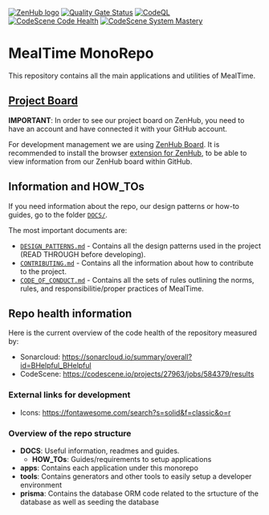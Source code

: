 <a href="https://app.zenhub.com/workspaces/mealtime-63451d87af35b0d2cfc42e0c/board"><img src="https://dxssrr2j0sq4w.cloudfront.net/3.2.0/img/external/zenhub-badge.png" alt="ZenHub logo"></a>
[![Quality Gate Status](https://sonarcloud.io/api/project_badges/measure?project=BHelpful_BHelpful&metric=alert_status)](https://sonarcloud.io/summary/new_code?id=BHelpful_BHelpful)
[![CodeQL](https://github.com/BHelpful/BHelpful/actions/workflows/codeql-analysis.yml/badge.svg)](https://github.com/BHelpful/BHelpful/actions/workflows/codeql-analysis.yml)
[![CodeScene Code Health](https://codescene.io/projects/27963/status-badges/code-health)](https://codescene.io/projects/27963)
[![CodeScene System Mastery](https://codescene.io/projects/27963/status-badges/system-mastery)](https://codescene.io/projects/27963)

# MealTime MonoRepo

This repository contains all the main applications and utilities of MealTime.

## [Project Board](https://app.zenhub.com/workspaces/mealtime-63451d87af35b0d2cfc42e0c/board)
**IMPORTANT**: In order to see our project board on ZenHub, you need to have an account and have connected it with your GitHub account.

For development management we are using [ZenHub Board](https://app.zenhub.com/workspaces/mealtime-63451d87af35b0d2cfc42e0c/board). It is recommended to install the browser [extension for ZenHub](https://chrome.google.com/webstore/detail/zenhub-for-github/ogcgkffhplmphkaahpmffcafajaocjbd?hl=en), to be able to view information from our ZenHub board within GitHub.


## Information and HOW_TOs

If you need information about the repo, our design patterns or how-to guides, go to the folder [`DOCS/`](https://github.com/BHelpful/BHelpful/tree/master/DOCS/).

The most important documents are:

- [`DESIGN_PATTERNS.md`](https://github.com/BHelpful/MealTime/blob/master/DOCS/DESIGN_PATTERNS.md) - Contains all the design patterns used in the project (READ THROUGH before developing).
- [`CONTRIBUTING.md`](https://github.com/BHelpful/MealTime/blob/master/DOCS/CONTRIBUTING.md) - Contains all the information about how to contribute to the project.
- [`CODE_OF_CONDUCT.md`](https://github.com/BHelpful/MealTime/blob/master/DOCS/CODE_OF_CONDUCT.md) - Contains all the sets of rules outlining the norms, rules, and responsibilitie/proper practices of MealTime.


## Repo health information

Here is the current overview of the code health of the repository measured by:

- Sonarcloud: https://sonarcloud.io/summary/overall?id=BHelpful_BHelpful
- CodeScene: https://codescene.io/projects/27963/jobs/584379/results

### External links for development
-	Icons: https://fontawesome.com/search?s=solid&f=classic&o=r

### Overview of the repo structure

- **DOCS**: Useful information, readmes and guides.
  - **HOW_TOs**: Guides/requirements to setup applications
- **apps**: Contains each application under this monorepo
- **tools**: Contains generators and other tools to easily setup a developer environment
- **prisma**: Contains the database ORM code related to the srtucture of the database as well as seeding the database
